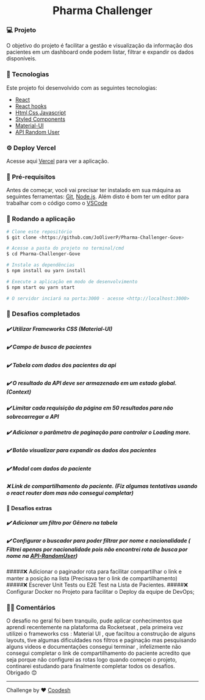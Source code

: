 <h1 align="center">
    Pharma Challenger
</h1>

###  💻 Projeto
O objetivo do projeto é facilitar a gestão e visualização da informação dos pacientes em um dashboard onde podem listar, filtrar e expandir os dados disponíveis.

### 🚀 Tecnologias
Este projeto foi desenvolvido com as seguintes tecnologias:
- [React](https://reactjs.org)
- [React hooks](https://reactjs.org/docs/hooks-intro.html)
- [Html,Css,Javascript](https://www.w3schools.com/)
- [Styled Components](https://styled-components.com/)
- [Material-UI](https://mui.com/)
- [API Random User](https://randomuser.me/documentation)

### ⚙️ Deploy Vercel
Acesse aqui [Vercel](https://pharma-challenger-c7m2y1ckt-jooliverp.vercel.app/)  para ver a aplicação.

###  🎲 Pré-requisitos

Antes de começar, você vai precisar ter instalado em sua máquina as seguintes ferramentas:
[Git](https://git-scm.com), [Node.js](https://nodejs.org/en/). 
Além disto é bom ter um editor para trabalhar com o código como o  [VSCode](https://code.visualstudio.com/)

### 🎲 Rodando a aplicação

```bash
# Clone este repositório
$ git clone <https://github.com/JoOliverP/Pharma-Challenger-Gove>

# Acesse a pasta do projeto no terminal/cmd
$ cd Pharma-Challenger-Gove

# Instale as dependências
$ npm install ou yarn install

# Execute a aplicação em modo de desenvolvimento
$ npm start ou yarn start

# O servidor inciará na porta:3000 - acesse <http://localhost:3000>
```

### 🧠 Desafios completados
   ##### ✔️ Utilizar Frameworks CSS (Material-UI)
   ##### ✔️ Campo de busca de pacientes
   ##### ✔️ Tabela com dados dos pacientes da api
  ##### ✔️ O resultado da API deve ser armazenado em um estado global. (Context)
  ##### ✔️ Limitar cada requisição da página em  50 resultados para não sobrecarregar a API
  ##### ✔️ Adicionar o parâmetro de paginação para controlar o Loading more.
  ##### ✔️ Botão visualizar para expandir os dados dos pacientes
  ##### ✔️ Modal com dados do paciente
  ##### ❌ Link de compartilhamento do paciente. (Fiz algumas tentativas usando o react router dom mas não consegui completar)

  #### 🎯 Desafios extras
   ##### ✔️ Adicionar um filtro por Gênero na tabela
   ##### ✔️ Configurar o buscador para poder filtrar por nome e nacionalidade ( Filtrei apenas por nacionalidade pois não encontrei rota de busca por nome na  [API-RandomUser](https://randomuser.me/documentation))
   #####❌ Adicionar o paginador rota para facilitar compartilhar o link e manter a posição na lista (Precisava ter o link de compartilhamento)
  #####❌ Escrever Unit Tests ou E2E Test na Lista de Pacientes.
  #####❌ Configurar Docker no Projeto para facilitar o Deploy da equipe de DevOps;

### ✍🏻 Comentários
O desafio no geral foi bem tranquilo, pude aplicar conhecimentos que aprendi recentemente na plataforma da Rocketseat , pela primeira vez utilizei o  frameworks css : Material UI , que faciltou a construção de alguns layouts, tive algumas dificuldades nos filtros e paginação mas pesquisando alguns videos e documentações consegui terminar , infelizmente não consegui completar o link de compartilhamento do paciente acredito que seja porque não configurei as rotas logo quando começei o projeto, continarei estudando para finalmente completar todos os desafios. Obrigado 😊

---

Challenge by ♥ [Coodesh](https://lab.coodesh.com/)